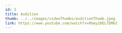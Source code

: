 ```yaml
---
id: 2
title: Audition
thumb: ../../images/videoThumbs/auditionThumb.jpeg
link: https://www.youtube.com/watch?v=9Uwy10ELfDM&t
---
```

